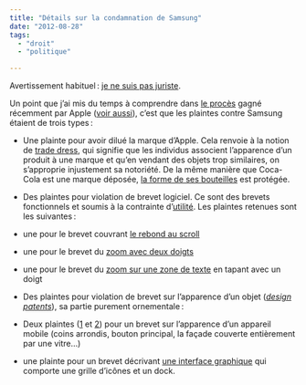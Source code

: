 ```yaml
---
title: "Détails sur la condamnation de Samsung"
date: "2012-08-28"
tags:
  - "droit"
  - "politique"

---
```


Avertissement habituel : [je ne suis pas juriste](http://en.wikipedia.org/wiki/IANAL).

Un point que j’ai mis du temps à comprendre dans [le procès](http://www.theverge.com/2012/8/24/3266439/samsung-apple-verdict) gagné récemment par Apple ([voir aussi](http://www.theverge.com/2012/8/24/3266571/apple-decisively-wins-samsung-trial-what-it-means)), c’est que les plaintes contre Samsung étaient de trois types :

- Une plainte pour avoir dilué la marque d’Apple. Cela renvoie à la notion de [trade dress](http://en.wikipedia.org/wiki/Trade_dress), qui signifie que les individus associent l’apparence d’un produit à une marque et qu’en vendant des objets trop similaires, on s’approprie injustement sa notoriété. De la même manière que Coca-Cola est une marque déposée, [la forme de ses bouteilles](http://www.google.com/patents/USD509608?printsec=drawing&dq=coca-cola&ei=lDE9UKzIMq_Z0QXzsIGQBQ#v=onepage&q&f=false) est protégée.

- Des plaintes pour violation de brevet logiciel. Ce sont des brevets fonctionnels et soumis à la contrainte d’[utilité](http://en.wikipedia.org/wiki/Utility_%28patent%29). Les plaintes retenues sont les suivantes :

- une pour le brevet couvrant [le rebond au scroll](http://www.google.com/patents/US7469381)
- une pour le brevet du [zoom avec deux doigts](http://www.google.com/patents/about?id=2MbdAAAAEBAJ&dq=7,844,915)
- une pour le brevet du [zoom sur une zone de texte](http://www.google.com/patents/US7864163) en tapant avec un doigt

- Des plaintes pour violation de brevet sur l’apparence d’un objet ([_design patents_](http://en.wikipedia.org/wiki/Design_patent)), sa partie purement ornementale :

- Deux plaintes ([1](http://patft.uspto.gov/netacgi/nph-Parser?Sect2=PTO1&Sect2=HITOFF&p=1&u=/netahtml/PTO/search-bool.html&r=1&f=G&l=50&d=PALL&RefSrch=yes&Query=PN/D618677) et [2](http://patft.uspto.gov/netacgi/nph-Parser?Sect2=PTO1&Sect2=HITOFF&p=1&u=/netahtml/PTO/search-bool.html&r=1&f=G&l=50&d=PALL&RefSrch=yes&Query=PN/D618677)) pour un brevet sur l’apparence d’un appareil mobile (coins arrondis, bouton principal, la façade couverte entièrement par une vitre…)
- une plainte pour un brevet décrivant [une interface graphique](http://www.google.com/patents?id=LWzVAAAAEBAJ&pg=PA1&lpg=PA1&dq=D604,305&source=bl&ots=6fLxhjKnid&sig=ktG3hxWhU6HCnSs7_ZZU6tCoyag&hl=en&sa=X&ei=W1sOULmgDaPW2gWAsIH4AQ&ved=0CDAQ6AEwAA#v=onepage&q=D604%2C305&f=false) qui comporte une grille d’icônes et un dock.
